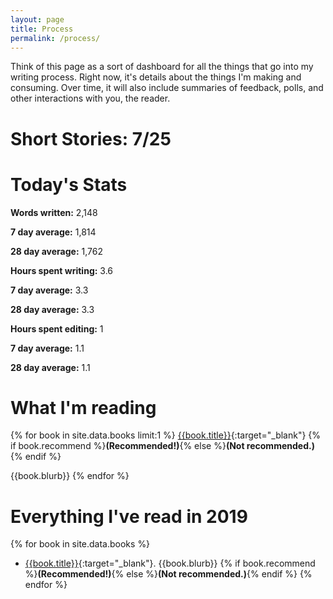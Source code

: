 ```yaml
---
layout: page
title: Process
permalink: /process/
---
```


Think of this page as a sort of dashboard for all the things that go into my writing
process. Right now, it's details about the things I'm making and consuming. Over time,
it will also include summaries of feedback, polls, and other interactions with you, the
reader.

# Short Stories: 7/25

# Today's Stats
**Words written:** 2,148    

**7 day average:** 1,814    

**28 day average:** 1,762  

**Hours spent writing:** 3.6  

**7 day average:** 3.3  

**28 day average:** 3.3  

**Hours spent editing:** 1  

**7 day average:** 1.1   

**28 day average:** 1.1  

# What I'm reading
{% for book in site.data.books limit:1 %}
[{{book.title}}]({{book.link}}){:target="_blank"} {% if book.recommend %}**(Recommended!)**{% else %}**(Not recommended.)**{% endif %}

{{book.blurb}} 
{% endfor %}

# Everything I've read in 2019
{% for book in site.data.books %}
- [{{book.title}}]({{book.link}}){:target="_blank"}. {{book.blurb}} {% if book.recommend %}**(Recommended!)**{% else %}**(Not recommended.)**{% endif %}
{% endfor %}
